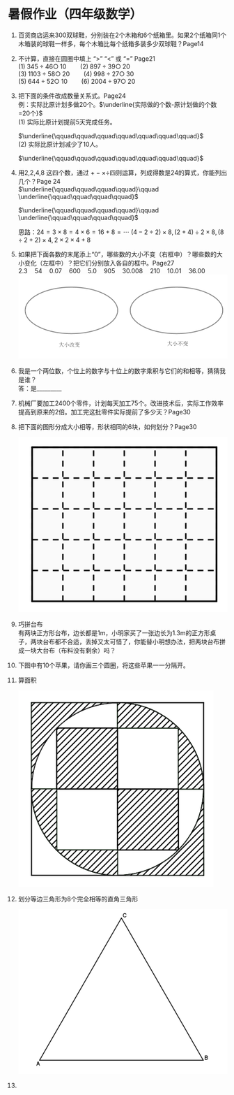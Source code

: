 # 暑假作业（四年级数学）

1. 百货商店运来300双球鞋，分别装在2个木箱和6个纸箱里。如果2个纸箱同1个木箱装的球鞋一样多，每个木箱比每个纸箱多装多少双球鞋？Page14

2. 不计算，直接在圆圈中填上 “>” “<” 或 “=” Page21   
    $(1)\; 345\div 46 \bigcirc\;10 \qquad (2)\; 897\div 39 \bigcirc \; 20$   
    $(3)\; 1103\div 58 \bigcirc\;20 \qquad (4)\; 998\div 27 \bigcirc \; 30$   
    $(5)\; 644\div 52 \bigcirc\;10 \qquad (6)\; 2004\div 97 \bigcirc \; 20$   

3. 把下面的条件改成数量关系式。Page24  
   例：实际比原计划多做20个。$\underline{实际做的个数-原计划做的个数=20个}$   
   (1) 实际比原计划提前5天完成任务。  

   $\underline{\qquad\qquad\qquad\qquad\qquad\qquad\qquad}$  
   (2) 实际比原计划减少了10人。  

   $\underline{\qquad\qquad\qquad\qquad\qquad\qquad\qquad}$  
4. 用2,2,4,8 这四个数，通过 $+ - \times \div$四则运算，列成得数是24的算式，你能列出几个？Page 24   
   $\underline{\qquad\qquad\qquad\qquad}\qquad \underline{\qquad\qquad\qquad\qquad}$   

   $\underline{\qquad\qquad\qquad\qquad}\qquad \underline{\qquad\qquad\qquad\qquad}$

   思路：$24=3\times8=4\times6=16+8=\cdots$
   $(4-2\div2)\times8, (2+4)\div2\times8,(8\div2+2)\times4,2\times2\times4+8$
5. 如果把下面各数的末尾添上“0”，哪些数的大小不变（右框中）？哪些数的大小变化（左框中）？把它们分别放入各自的框中。Page27  
   $2.3\quad 54 \quad 0.07 \quad 600 \quad 5.0 \quad 905 \quad 30.008 \quad 210 \quad 10.01 \quad 36.00$  
   ![大小变化](大小变化.png#=60x30)

6. 我是一个两位数，个位上的数字与十位上的数字乘积与它们的和相等，猜猜我是谁？   
   答：是_________
7. 机械厂要加工2400个零件，计划每天加工75个。改进技术后，实际工作效率提高到原来的2倍。加工完这批零件实际提前了多少天？Page30    
8. 把下面的图形分成大小相等，形状相同的6块，如何划分？Page30

    ![分割成6块](分割成6块.png#pic_center=60x50)

9. 巧拼台布   
   有两块正方形台布，边长都是1m，小明家买了一张边长为1.3m的正方形桌子，两块台布都不合适，丢掉又太可惜了，你能替小明想办法，把两块台布拼成一块大台布（布料没有剩余）吗？


10. 下图中有10个苹果，请你画三个圆圈，将这些苹果一一分隔开。


11. 算面积

    ![计算面积](算面积.png#pic_center=60x60)

12. 划分等边三角形为8个完全相等的直角三角形

    ![分割三角形](分割等边三角形为8个直角三角形.png#pic_center=60x60)

13. 